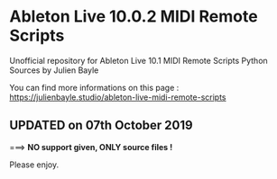 # Ableton Live 10.0.2 MIDI Remote Scripts 

Unofficial repository for Ableton Live 10.1 MIDI Remote Scripts Python Sources by Julien Bayle

You can find more informations on this page :
https://julienbayle.studio/ableton-live-midi-remote-scripts


## UPDATED on 07th October 2019

===> **NO support given, ONLY source files !**

Please enjoy.

